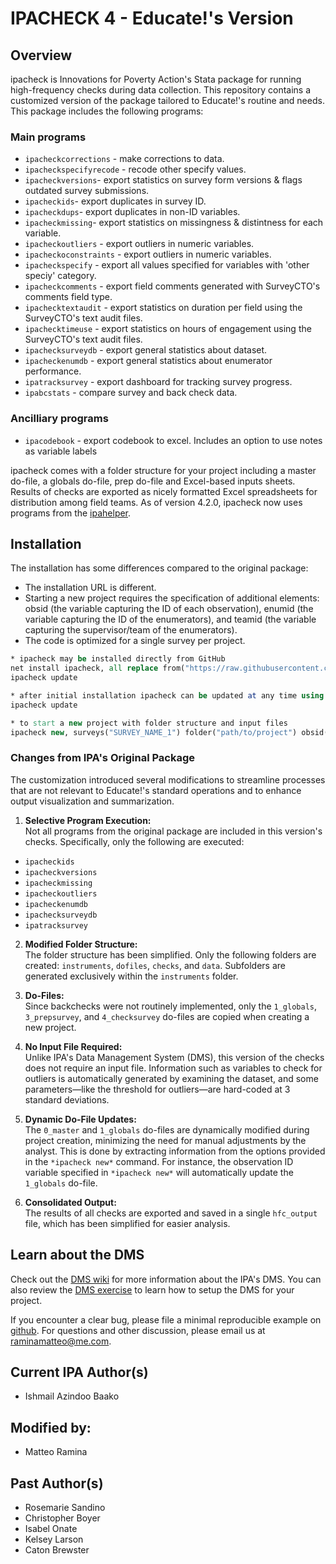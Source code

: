 # IPACHECK 4 - Educate!'s Version

## Overview
ipacheck is Innovations for Poverty Action's Stata package for running high-frequency checks during data collection. This repository contains a customized version of the package tailored to Educate!'s routine and needs. This package includes the following programs:

### Main programs

 - `ipacheckcorrections` - make corrections to data.
 - `ipacheckspecifyrecode` - recode other specify values.
 - `ipacheckversions`- export statistics on survey form versions & flags outdated survey submissions.
 - `ipacheckids`- export duplicates in survey ID.
 - `ipacheckdups`- export duplicates in non-ID variables.
 - `ipacheckmissing`- export statistics on missingness & distintness for each variable.
 - `ipacheckoutliers` - export outliers in numeric variables.
 - `ipacheckoconstraints` - export outliers in numeric variables.
 - `ipacheckspecify` - export all values specified for variables with 'other speciy' category.
 - `ipacheckcomments` - export field comments generated with SurveyCTO's comments field type.
 - `ipachecktextaudit` - export statistics on duration per field using the SurveyCTO's text audit files.
 - `ipachecktimeuse` - export statistics on hours of engagement using the SurveyCTO's text audit files.
 - `ipachecksurveydb` - export general statistics about dataset.
 - `ipacheckenumdb` - export general statistics about enumerator performance.
 - `ipatracksurvey` - export dashboard for tracking survey progress.
 - `ipabcstats` - compare survey and back check data.
  
 ### Ancilliary programs

- `ipacodebook` - export codebook to excel. Includes an option to use notes as variable labels

ipacheck comes with a folder structure for your project including a master do-file, a globals do-file, prep do-file and Excel-based inputs sheets. Results of checks are exported as nicely formatted Excel spreadsheets for distribution among field teams. As of version 4.2.0, ipacheck now uses programs from the [ipahelper](https://github.com/PovertyAction/ipahelper/main).


## Installation

The installation has some differences compared to the original package:
 - The installation URL is different.
 - Starting a new project requires the specification of additional elements: obsid (the variable capturing the ID of each observation), enumid (the variable capturing the ID of the enumerators), and teamid (the variable capturing the supervisor/team of the enumerators).
 - The code is optimized for a single survey per project.

```Stata
* ipacheck may be installed directly from GitHub
net install ipacheck, all replace from("https://raw.githubusercontent.com/matteoram/high-frequency-checks/master")
ipacheck update

* after initial installation ipacheck can be updated at any time using
ipacheck update

* to start a new project with folder structure and input files
ipacheck new, surveys("SURVEY_NAME_1") folder("path/to/project") obsid(uuid) enumid(enum_name) teamid(resp_district)
```

### Changes from IPA's Original Package

The customization introduced several modifications to streamline processes that
are not relevant to Educate!'s standard operations and to enhance output
visualization and summarization.

1. **Selective Program Execution:**  
Not all programs from the original package are included in this version's
checks. Specifically, only the following are executed:
 - `ipacheckids`
 - `ipacheckversions`
 - `ipacheckmissing`
 - `ipacheckoutliers`
 - `ipacheckenumdb`
 - `ipachecksurveydb`
 - `ipatracksurvey`

2. **Modified Folder Structure:**  
The folder structure has been simplified. Only the following folders are
created: `instruments`, `dofiles`, `checks`, and `data`. Subfolders are
generated exclusively within the `instruments` folder.

3. **Do-Files:**  
Since backchecks were not routinely implemented, only the `1_globals`,
`3_prepsurvey`, and `4_checksurvey` do-files are copied when creating a new
project.

4. **No Input File Required:**  
Unlike IPA's Data Management System (DMS), this version of the checks does not
require an input file. Information such as variables to check for outliers is
automatically generated by examining the dataset, and some parameters—like the
threshold for outliers—are hard-coded at 3 standard deviations.

5. **Dynamic Do-File Updates:**  
The `0_master` and `1_globals` do-files are dynamically modified during
project creation, minimizing the need for manual adjustments by the analyst.
This is done by extracting information from the options provided in the
`*ipacheck new*` command. For instance, the observation ID variable
specified in `*ipacheck new*` will automatically update the `1_globals`
do-file.

6. **Consolidated Output:**  
The results of all checks are exported and saved in a single `hfc_output` file,
which has been simplified for easier analysis.

## Learn about the DMS
Check out the [DMS wiki](https://github.com/PovertyAction/high-frequency-checks/wiki) for more information about the IPA's DMS. You can also review the [DMS exercise](https://github.com/PovertyAction/high-frequency-checks/wiki/Exercise) to learn how to setup the DMS for your project. 

If you encounter a clear bug, please file a minimal reproducible example on [github](https://github.com/matteoram/high-frequency-checks/issues). For questions and other discussion, please email us at [raminamatteo@me.com](mailto:raminamatteo@me.com).

## Current IPA Author(s)
 - Ishmail Azindoo Baako

## Modified by:
 - Matteo Ramina

## Past Author(s)
 - Rosemarie Sandino
 - Christopher Boyer
 - Isabel Onate
 - Kelsey Larson
 - Caton Brewster
